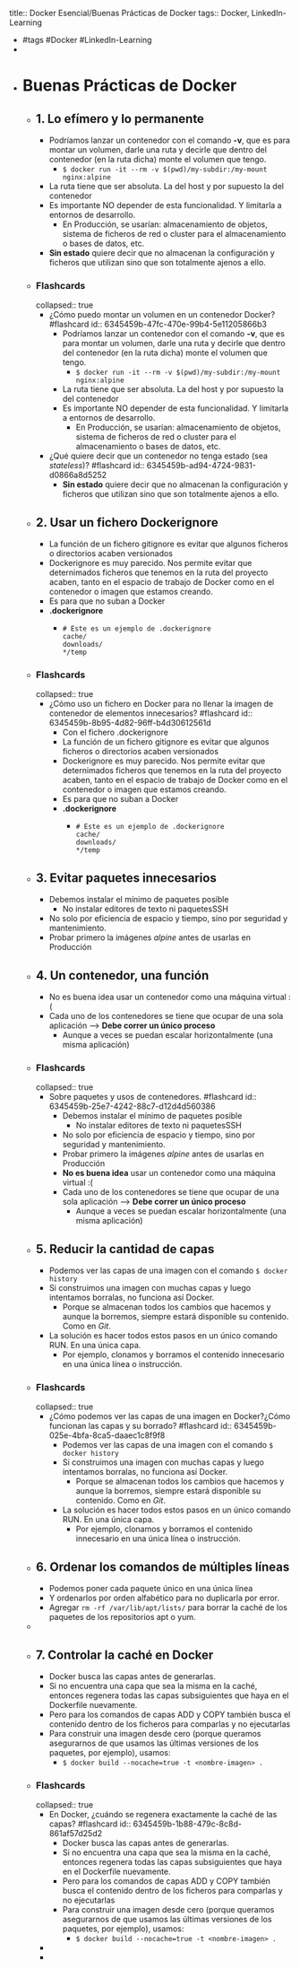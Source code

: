 title:: Docker Esencial/Buenas Prácticas de Docker
tags:: Docker, LinkedIn-Learning

- #tags #Docker #LinkedIn-Learning
-
- # Buenas Prácticas de Docker
	- ## 1. Lo efímero y lo permanente
		- Podríamos lanzar un contenedor con el comando **-v**, que es para montar un volumen, darle una ruta y decirle que dentro del contenedor (en la ruta dicha) monte el volumen que tengo.
			- `$ docker run -it --rm -v $(pwd)/my-subdir:/my-mount nginx:alpine`
		- La ruta tiene que ser absoluta. La del host y por supuesto la del contenedor
		- Es importante NO depender de esta funcionalidad. Y limitarla a entornos de desarrollo.
			- En Producción, se usarían: almacenamiento de objetos, sistema de ficheros de red o cluster para el almacenamiento o bases de datos, etc.
		- **Sin estado** quiere decir que no almacenan la configuración y ficheros que utilizan sino que son totalmente ajenos a ello.
	- ### Flashcards
	  collapsed:: true
		- ¿Cómo puedo montar un volumen en un contenedor Docker? #flashcard
		  id:: 6345459b-47fc-470e-99b4-5e11205866b3
			- Podríamos lanzar un contenedor con el comando **-v**, que es para montar un volumen, darle una ruta y decirle que dentro del contenedor (en la ruta dicha) monte el volumen que tengo.
				- `$ docker run -it --rm -v $(pwd)/my-subdir:/my-mount nginx:alpine`
			- La ruta tiene que ser absoluta. La del host y por supuesto la del contenedor
			- Es importante NO depender de esta funcionalidad. Y limitarla a entornos de desarrollo.
				- En Producción, se usarían: almacenamiento de objetos, sistema de ficheros de red o cluster para el almacenamiento o bases de datos, etc.
		- ¿Qué quiere decir que un contenedor no tenga estado (sea *stateless*)? #flashcard
		  id:: 6345459b-ad94-4724-9831-d0866a8d5252
			- **Sin estado** quiere decir que no almacenan la configuración y ficheros que utilizan sino que son totalmente ajenos a ello.
	- ## 2. Usar un fichero Dockerignore
		- La función de un fichero gitignore es evitar que algunos ficheros o directorios acaben versionados
		- Dockerignore es muy parecido. Nos permite evitar que deternimados ficheros que tenemos en la ruta del proyecto acaben, tanto en el espacio de trabajo de Docker como en el contenedor o imagen que estamos creando.
		- Es para que no suban a Docker
		- **.dockerignore**
			- ```
			  # Este es un ejemplo de .dockerignore
			  cache/
			  downloads/
			  */temp
			  ```
	- ### Flashcards
	  collapsed:: true
		- ¿Cómo uso un fichero en Docker para no llenar la imagen de contenedor de elementos innecesarios? #flashcard
		  id:: 6345459b-8b95-4d82-96ff-b4d30612561d
			- Con el fichero .dockerignore
			- La función de un fichero gitignore es evitar que algunos ficheros o directorios acaben versionados
			- Dockerignore es muy parecido. Nos permite evitar que deternimados ficheros que tenemos en la ruta del proyecto acaben, tanto en el espacio de trabajo de Docker como en el contenedor o imagen que estamos creando.
			- Es para que no suban a Docker
			- **.dockerignore**
				- ```
				  # Este es un ejemplo de .dockerignore
				  cache/
				  downloads/
				  */temp
				  ```
	- ## 3. Evitar paquetes innecesarios
		- Debemos instalar el mínimo de paquetes posible
			- No instalar editores de texto ni paquetesSSH
		- No solo por eficiencia de espacio y tiempo, sino por seguridad y mantenimiento.
		- Probar primero la imágenes *alpine* antes de usarlas en Producción
	- ## 4. Un contenedor, una función
		- No es buena idea usar un contenedor como una máquina virtual :(
		- Cada uno de los contenedores se tiene que ocupar de una sola aplicación --> **Debe correr un único proceso**
			- Aunque a veces se puedan escalar horizontalmente (una misma aplicación)
	- ### Flashcards
	  collapsed:: true
		- Sobre paquetes y usos de contenedores. #flashcard
		  id:: 6345459b-25e7-4242-88c7-d12d4d560386
			- Debemos instalar el mínimo de paquetes posible
				- No instalar editores de texto ni paquetesSSH
			- No solo por eficiencia de espacio y tiempo, sino por seguridad y mantenimiento.
			- Probar primero la imágenes *alpine* antes de usarlas en Producción
			- **No es buena idea** usar un contenedor como una máquina virtual :(
			- Cada uno de los contenedores se tiene que ocupar de una sola aplicación --> **Debe correr un único proceso**
				- Aunque a veces se puedan escalar horizontalmente (una misma aplicación)
	- ## 5. Reducir la cantidad de capas
		- Podemos ver las capas de una imagen con el comando `$ docker history`
		- Si construimos una imagen con muchas capas y luego intentamos borralas, no funciona así Docker.
			- Porque se almacenan todos los cambios que hacemos y aunque la borremos, siempre estará disponible su contenido. Como en *Git*.
		- La solución es hacer todos estos pasos en un único comando RUN. En una única capa.
			- Por ejemplo, clonamos y borramos el contenido innecesario en una única línea o instrucción.
	- ### Flashcards
	  collapsed:: true
		- ¿Cómo podemos ver las capas de una imagen en Docker?¿Cómo funcionan las capas y su borrado? #flashcard
		  id:: 6345459b-025e-4bfa-8ca5-daaec1c8f9f8
			- Podemos ver las capas de una imagen con el comando `$ docker history`
			- Si construimos una imagen con muchas capas y luego intentamos borralas, no funciona así Docker.
				- Porque se almacenan todos los cambios que hacemos y aunque la borremos, siempre estará disponible su contenido. Como en *Git*.
			- La solución es hacer todos estos pasos en un único comando RUN. En una única capa.
				- Por ejemplo, clonamos y borramos el contenido innecesario en una única línea o instrucción.
	- ## 6. Ordenar los comandos de múltiples líneas
		- Podemos poner cada paquete único en una única línea
		- Y ordenarlos por orden alfabético para no duplicarla por error.
		- Agregar `rm -rf /var/lib/apt/lists/` para borrar la caché de los paquetes de los repositorios apt o yum.
	-
	- ## 7. Controlar la caché en Docker
		- Docker busca las capas antes de generarlas.
		- Si no encuentra una capa que sea la misma en la caché, entonces regenera todas las capas subsiguientes que haya en el Dockerfile nuevamente.
		- Pero para los comandos de capas ADD y COPY también busca el contenido dentro de los ficheros para comparlas y no ejecutarlas
		- Para construir una imagen desde cero (porque queramos asegurarnos de que usamos las últimas versiones de los paquetes, por ejemplo), usamos:
			- `$ docker build --nocache=true -t <nombre-imagen> .`
	- ### Flashcards
	  collapsed:: true
		- En Docker, ¿cuándo se regenera exactamente la caché de las capas? #flashcard
		  id:: 6345459b-1b88-479c-8c8d-861af57d25d2
			- Docker busca las capas antes de generarlas.
			- Si no encuentra una capa que sea la misma en la caché, entonces regenera todas las capas subsiguientes que haya en el Dockerfile nuevamente.
			- Pero para los comandos de capas ADD y COPY también busca el contenido dentro de los ficheros para comparlas y no ejecutarlas
			- Para construir una imagen desde cero (porque queramos asegurarnos de que usamos las últimas versiones de los paquetes, por ejemplo), usamos:
				- `$ docker build --nocache=true -t <nombre-imagen> .`
		-
		-